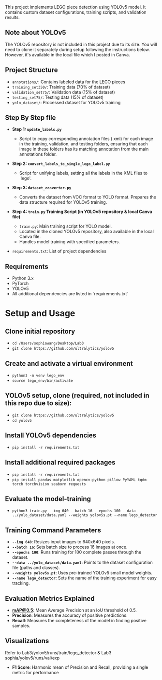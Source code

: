 
This project implements LEGO piece detection using YOLOv5 model. It contains custom dataset configurations, training scripts, and validation results.

## Note about YOLOv5
The YOLOv5 repository is not included in this project due to its size. You will need to clone it separately during setup following the instructions below.
However, it's available in the local file which I posted in Canva.

## Project Structure
- `annotations/`: Contains labeled data for the LEGO pieces
- `training_set350/`: Training data (70% of dataset)
- `validation_set75/`: Validation data (15% of dataset)
- `testing_set75/`: Testing data (15% of dataset)
- `yolo_dataset/`: Processed dataset for YOLOv5 training

## Step By Step file 
- **Step 1: `update_labels.py`**  
  - Script to copy corresponding annotation files (.xml) for each image in the training, validation, and testing folders, ensuring that each image in these folders has its matching annotation from the main annotations folder.

- **Step 2: `convert_labels_to_single_lego_label.py`**  
  - Script for unifying labels, setting all the labels in the XML files to 'lego'.

- **Step 3: `dataset_converter.py`**  
  - Converts the dataset from VOC format to YOLO format. Prepares the data structure required for YOLOv5 training.

- **Step 4: `train.py`   Training Script (in YOLOv5 repository & local Canva file)**  
  - `train.py`: Main training script for YOLO model.
  - Located in the cloned YOLOv5 repository, also available in the local Canva file.
  - Handles model training with specified parameters.
   
- `requirements.txt`: List of project dependencies

## Requirements
- Python 3.x
- PyTorch
- YOLOv5
- All additional dependencies are listed in \`requirements.txt\`


# Setup and Usage

## Clone initial repository
- `cd /Users/sophiawang/Desktop/Lab3`
- `git clone https://github.com/ultralytics/yolov5`

## Create and activate a virtual environment
- `python3 -m venv lego_env`
- `source lego_env/bin/activate`

## YOLOv5 setup, clone (required, not included in this repo due to size):
- `git clone https://github.com/ultralytics/yolov5`
- `cd yolov5`

## Install YOLOv5 dependencies
- `pip install -r requirements.txt`

## Install additional required packages
- `pip install -r requirements.txt`
- `pip install pandas matplotlib opencv-python pillow PyYAML tqdm torch torchvision seaborn requests`

## Evaluate the model-training
- `python3 train.py --img 640 --batch 16 --epochs 100 --data ../yolo_dataset/data.yaml --weights yolov5s.pt --name lego_detector`

## Training Command Parameters
- **`--img 640`**: Resizes input images to 640x640 pixels.
- **`--batch 16`**: Sets batch size to process 16 images at once.
- **`--epochs 100`**: Runs training for 100 complete passes through the dataset.
- **`--data ../yolo_dataset/data.yaml`**: Points to the dataset configuration file (paths and classes).
- **`--weights yolov5s.pt`**: Uses pre-trained YOLOv5 small model weights.
- **`--name lego_detector`**: Sets the name of the training experiment for easy tracking.

## Evaluation Metrics Explained
- **mAP@0.5**: Mean Average Precision at an IoU threshold of 0.5.
- **Precision**: Measures the accuracy of positive predictions.
- **Recall**: Measures the completeness of the model in finding positive samples.

## Visualizations
Refer to  Lab3/yolov5/runs/train/lego_detector  &   Lab3 sophia/yolov5/runs/val/exp



- **F1 Score**: Harmonic mean of Precision and Recall, providing a single metric for performance


